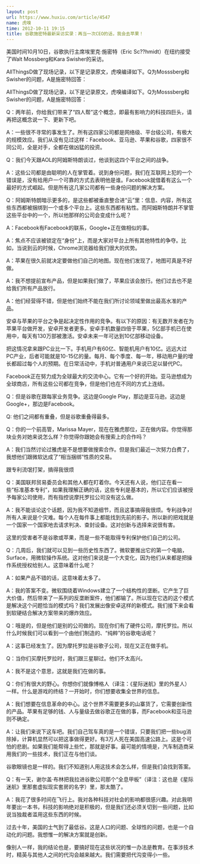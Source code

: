```yaml
---
layout: post
url: https://www.huxiu.com/article/4547
name: 虎嗅
time: 2012-10-11 19:15
title: 谷歌施密特最新采访实录：再当一次CEO的话，我会去苹果！
---
```

美国时间10月10日，谷歌执行主席埃里克·施密特（Eric Sc??hmidt）在纽约接受了Walt Mossberg和Kara Swisher的采访。

AllThingsD做了现场记录，以下是记录原文，虎嗅编译如下。Q为Mosssberg和Swisher的问题，A是施密特回答：

AllThingsD做了现场记录，以下是记录原文，虎嗅编译如下。Q为Mosssberg和Swisher的问题，A是施密特回答：

Q：两年前，你给我们带来了“四人帮”这个概念，即最有影响力的科技四巨头，请再把这概念说一下、更新下吧。

A：一些很不寻常的事发生了。所有这四家公司都是网络级、平台级公司，有极大的规模效应。我们从没有见过这样：Facebook、亚马逊、苹果和谷歌，四家很不同公司，全是对手，全都在做凶猛的投资。

Q：我们今天跟AOL的阿姆斯特朗谈过，他谈到这四个平台之间的战争。

A：这些公司都是由聪明的人在掌管着。说到身份问题，我们在互联网上犯的一个错误是，没有给用户一个可靠的方式去表明他是谁。Facebook就借着有这么一个最好的方式崛起。但是所有这几家公司都有一些身份问题的解决方案。

Q：阿姆斯特朗暗示更多的，是这些都被垂直整合进“云”里：信息、内容，所有这些东西都被捆绑到一个或多个平台上。这些东西都有粘性。而阿姆斯特朗并不掌管这些平台中的一个，所以他那样的公司会变成什么呢？

A：Facebook有Facebook的联系，Google+正在做相似的事。

A：焦点不应该被锁定在“身份”上，而是大家对平台上所有其他特性的争夺。比如，当说到云的时候，Chrome浏览器给我们很大的优势。

A：苹果在很久前就决定要做他们自己的地图。现在他们发现了，地图可真是不好做。

A：我不想提前宣布产品，但是如果我们做了，苹果应该会放行。他们过去也不是给我们所有产品放行。

A：他们经营得不错，但是他们始终不能在我们所讨论领域里做出最高水准的产品。

安卓与苹果的平台之争是起决定性作用的竞争。有以下的原因：有无数开发者在为苹果平台做开发，安卓开发者更多。安卓手机数量四倍于苹果，5亿部手机已在使用中，每天有130万部被激活。安卓未来一年可达到10亿部移动设备。

把这情况拿来跟PC业比一下。手机用户有60亿、智能机用户有10亿。远远大过PC产业，后者可能就是10-15亿的量。每月、每个季度、每一年，移动用户量的增长都超过每个人的预期。在日常活动中，手机对普通用户来说已足以替代PC。

Facebook正在努力成为全球最大的交流中心。它有一个好的开始。亚马逊想成为全球商店，所有这些公司都在竞争，但是他们也在不同的方式上连结。

Q：但是谷歌在跟每家业务竞争。这边是Google Play，那边是亚马逊。这边是Google+，那边是Facebook。

Q: 他们之间都有重叠，但是谷歌重叠得最多。

Q：你的一个前高管，Marissa Mayer，现在在雅虎那位，正在做内容。你觉得那块业务对她来说怎么样？你觉得你跟她会有搜索上的合作吗？

A：我们当然讨论过雅虎是不是想要做搜索合作。但是我们最近一次努力白费了，我想他们跟微软达成了“相当捆绑”性质的交易。

跟专利流氓打架，搞得我很烦

Q：美国联邦贸易委员会和其他人都在盯着你。今天还有人说，他们正在看一些“标准基本专利”，如果我理解正确的话，这些专利是基本的，所以它们应该被授予每家公司使用，而有指控说摩托罗拉公司没有这么做。

A：我不能谈论这个话题，因为我不知道细节，而且这事搞得我很烦。专利战争对所有人来说是个灾难。每个人在每件事上都能找到先前的影子。所以新的把戏就是一个国家一个国家地去请求判决、查封设备。这对创新与选择来说很有害。

这里的受害者不是谷歌或苹果，而是一些不能取得专利保护他们自己的公司。

Q：几周后，我们就可以见到一些历史性东西了。微软要推出它的第一个电脑，Surface，用微软操作系统。这对他们来说是一个大变化，因为他们从来都是把操作系统授权给别人。这意味着什么呢？

A：如果产品不错的话，这意味着太多了。

A：我的答案不变。微软围绕着Windows建立了一个结构性的垄断。它产生了巨大价值，然后带来了一系列的反垄断案件，他们都输了。所以现在它选的这个模式是解决这个问题恰当的模式吗？我们发展出像安卓这样的新模式。我们接下来会看到软硬结合解决方案带来的爆炸效应。

Q：哦是的，但是他们是别的公司做的。现在你们有了硬件公司，摩托罗拉。所以什么时候我们可以看到一个由他们制造的、“纯粹”的谷歌电话呢？

A：这事已经发生了。因为摩托罗拉是谷歌子公司，现在又正在做手机。

Q：当你们买摩托罗拉时，我们跟三星聊过。他们不太高兴。

A：我不是这个意思，这就是我们在做的事。

Q：你们有很大的野心。你想你们就像博格人（译注：《星际迷航》里的外星人）一样。什么是游戏的终结？一开始时，你们想要收集全世界的信息。

A：我们想要在信息革命的中心。这个世界不需要更多的山寨货了，它需要创新性的产品。苹果有足够的钱、人与量级去做谷歌正在做的事，而Facebook和亚马逊则不确定。

A：让我们来说下这车吧。我们自己驾车真的是一个错误，只要我们把一些bug消除掉，计算机显然可以把这事做得更好。有3万人死在美国高速公路上。这是个可怕的悲剧。如果我们能帮得上些忙，那就是好事。最可能的情境是，汽车制造商采用我们的一些技术，我们正在与他们谈。

谷歌眼镜也是一样的。我们不知道别人用这技术会怎么样，但是我们会找到答案。

Q：有一天，谢尔盖·布林把我拉进谷歌公司那个“全息甲板”（译注：这也是《星际迷航》里那套虚拟现实套房的名字）里，那太酷了。

A：我花了很多时间在飞行上。我对各种科技对社会的影响都很感兴趣。对此我明年要出一本书，科技的影响绝对是积极的，但是我们还必须关切到一些问题，比如说当独裁者滥用这些东西的时候。

过去十年，美国的士气到了最低谷。这是人口的问题、全球性的问题，也是一个自动化的问题。我想惟一的解决方案就是创新。

像别人一样，我的结论也是，要搞好现在这些状况的惟一办法是教育。在事涉技术时，精英与其他人之间的代沟会越来越大。我们需要把代沟变得小一些。

